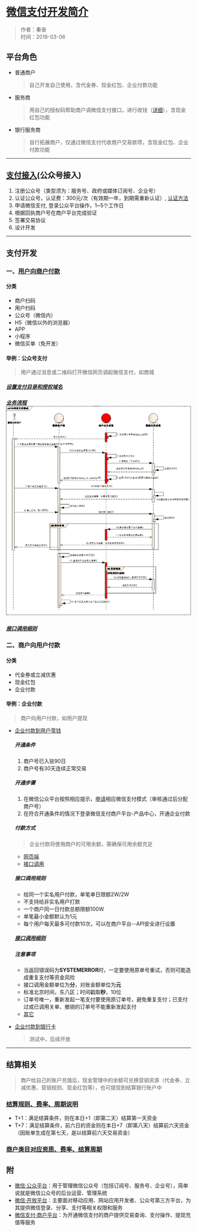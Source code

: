 # **[微信支付开发简介](https://pay.weixin.qq.com/wiki/doc/api/index.html)**
> 作者：秦奋<br />
> 时间：2018-03-06

## 平台角色
  - 普通商户 
    > 自己开发自己使用，含代金券、现金红包、企业付款功能

  - 服务商
    > 用自己的授权码帮助商户调微信支付接口，进行收钱（[详细](https://www.zhihu.com/question/47965204)），含现金红包功能

  - 银行服务商
    > 自行拓展商户，仅通过微信支付代收商户交易款项，含现金红包、企业付款功能

---

## [支付接入](https://pay.weixin.qq.com/guide/index.shtml)(公众号接入)
  1. 注册公众号（类型须为：服务号、政府或媒体订阅号、企业号）
  2. 认证公众号，认证费：300元/次（有效期一年，到期需重新认证）, [认证方法](http://kf.qq.com/product/weixinmp.html#hid=97)
  3. 申请微信支付, 登录公众平台操作，1~5个工作日
  4. 根据回执商户号在商户平台完成验证
  5. 签署交易协议
  6. 设计开发

---

## 支付开发

### **一、[用户向商户付款](https://pay.weixin.qq.com/wiki/doc/api/index.html)**

  #### 分类
  - 商户扫码
  - 用户扫码
  - 公众号（微信内）
  - H5（微信以外的浏览器）
  - APP
  - 小程序
  - 微信买单（免开发）

  #### 举例：公众号支付
  > 用户通过消息或二维码打开微信网页调起微信支付，如商城

  ##### [设置支付目录和授权域名](https://pay.weixin.qq.com/wiki/doc/api/jsapi.php?chapter=7_3)
  ##### [业务流程](https://pay.weixin.qq.com/wiki/doc/api/jsapi.php?chapter=7_4)<br />![业务流程](./gzhzf.png)
  ##### [接口调用细则](https://pay.weixin.qq.com/wiki/doc/api/jsapi.php?chapter=7_7&index=6)
  
### **二、商户向用户付款**

  #### 分类
  - 代金券或立减优惠
  - 现金红包
  - 企业付款

  #### 举例：企业付款
  > 商户向用户付款，如用户提现

  - [企业付款到用户零钱](https://pay.weixin.qq.com/wiki/doc/api/tools/mch_pay.php?chapter=14_1)

    ##### 开通条件
    1. 商户号已入驻90日
    2. 商户号有30天连续正常交易

    ##### 开通步骤
    1. 在微信公众平台按照相应提示，[申请](https://pay.weixin.qq.com/wiki/doc/api/tools/mch_pay.php?chapter=3_1)相应微信支付模式（审核通过后分配商户号）
    2. 在符合开通条件的情况下登录微信支付商户平台-产品中心，开通企业付款

    ##### 付款方式
    > 企业付款将使用商户的可用余额，需确保可用余额充足

    - [网页端](https://pay.weixin.qq.com/wiki/doc/api/tools/mch_pay.php?chapter=14_1)
    - [接口调用](https://pay.weixin.qq.com/wiki/doc/api/tools/mch_pay.php?chapter=14_2)

    ##### 接口调用规则
    - 给同一个实名用户付款，单笔单日限额2W/2W
    - 不支持给非实名用户打款
    - 一个商户同一日付款总额限额100W
    - 单笔最小金额默认为1元
    - 每个用户每天最多可付款10次，可以在商户平台--API安全进行设置

    ##### [接口调用细则](https://pay.weixin.qq.com/wiki/doc/api/tools/mch_pay.php?chapter=14_2)

    ##### 注意事项
    - 当返回错误码为**SYSTEMERROR**时，一定要使用原单号重试，否则可能造成重复支付等资金风险
    - 接口调用金额单位为**分**，对账金额单位为**元**
    - 标准北京时间，东八区；时间戳取**秒**，10位
    - 订单号唯一，重新发起一笔支付要使用原订单号，避免重复支付；已支付过或已调用关单、撤销的订单号不能重新发起支付
    - [其它](https://pay.weixin.qq.com/wiki/doc/api/tools/mch_pay.php?chapter=4_1)
  - [企业付款到银行卡](https://pay.weixin.qq.com/wiki/doc/api/tools/mch_pay.php?chapter=24_1&index=1)
    > 测试中，后续开放


---
## 结算相关
> 商户给自己的账户充值后，现金管理中的余额可兑换营销资源（代金券、立减优惠、营销规则、现金红包等），也可提现到结算银行账户中

  ### [结算规则、费率、周期说明](http://kf.qq.com/faq/140225MveaUz1504092YFjeM.html)
  - T+1：满足结算条件，则在本日+1（即第二天）结算第一天资金
  - T+7：满足结算条件，前六日的资金则在本日+7（即第八天）结算前六天资金（因账单生成在第七天，是以结算前六天交易资金）

  ### [商户类目对应资质、费率、结算周期](http://kf.qq.com/faq/140225MveaUz1501077rEfqI.html)



## 附
- [微信·公众平台](https://mp.weixin.qq.com/)：用于管理微信公众号（包括订阅号、服务号、企业号），简单说就是微信公众号的后台运营、管理系统
- [微信·开放平台](https://open.weixin.qq.com/)：主要面对移动应用、网站应用开发者、公众号第三方平台，为其提供微信登录、分享、支付等相关权限和服务
- [微信支付·商户平台](https://pay.weixin.qq.com/index.php/core/home/login)：为开通微信支付的商户提供交易查询、支付操作、提现充值等服务
